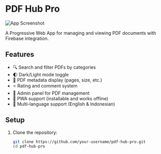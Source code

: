 # PDF Hub Pro

![App Screenshot](./assets/screenshots/screenshot1.png)

A Progressive Web App for managing and viewing PDF documents with Firebase integration.

## Features

- 🔍 Search and filter PDFs by categories
- 🌓 Dark/Light mode toggle
- 📄 PDF metadata display (pages, size, etc.)
- ⭐ Rating and comment system
- 🔐 Admin panel for PDF management
- 📲 PWA support (installable and works offline)
- 💬 Multi-language support (English & Indonesian)

## Setup

1. Clone the repository:
   ```bash
   git clone https://github.com/your-username/pdf-hub-pro.git
   cd pdf-hub-pro
